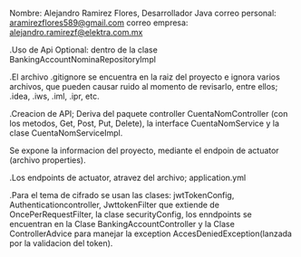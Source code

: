 Nombre: Alejandro Ramirez Flores, Desarrollador Java
correo personal: aramirezflores589@gmail.com
correo empresa: alejandro.ramirezf@elektra.com.mx

.Uso de Api Optional: dentro de la clase BankingAccountNominaRepositoryImpl

.El archivo .gitignore se encuentra en la raiz del proyecto e ignora varios archivos, que pueden 
causar ruido al momento de revisarlo, entre ellos; .idea, .iws, .iml, .ipr, etc.

.Creacion de API; Deriva del paquete controller CuentaNomController (con los metodos, Get, Post, Put, Delete), la interface CuentaNomService y la clase CuentaNomServiceImpl.

Se expone la informacion del proyecto, mediante el endpoin de actuator (archivo properties).

.Los endpoints de actuator, atravez del archivo; application.yml

.Para el tema de cifrado se usan las clases: jwtTokenConfig, Authenticationcontroller, JwttokenFilter que extiende de OncePerRequestFilter, la clase securityConfig, los enndpoints se encuentran en la Clase BankingAccountController
y la Clase ControllerAdvice para manejar la exception AccesDeniedException(lanzada por la validacion del token).
 


